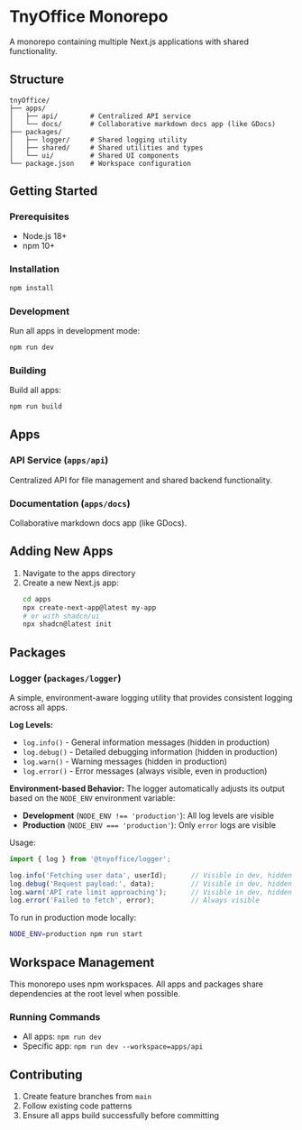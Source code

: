 # TnyOffice Monorepo

A monorepo containing multiple Next.js applications with shared functionality.

## Structure

```
tnyOffice/
├── apps/
│   ├── api/        # Centralized API service
│   └── docs/       # Collaborative markdown docs app (like GDocs)
├── packages/
│   ├── logger/     # Shared logging utility
│   ├── shared/     # Shared utilities and types
│   └── ui/         # Shared UI components
└── package.json    # Workspace configuration
```

## Getting Started

### Prerequisites
- Node.js 18+ 
- npm 10+

### Installation
```bash
npm install
```

### Development
Run all apps in development mode:
```bash
npm run dev
```

### Building
Build all apps:
```bash
npm run build
```

## Apps

### API Service (`apps/api`)
Centralized API for file management and shared backend functionality.

### Documentation (`apps/docs`)
Collaborative markdown docs app (like GDocs).

## Adding New Apps

1. Navigate to the apps directory
2. Create a new Next.js app:
   ```bash
   cd apps
   npx create-next-app@latest my-app
   # or with shadcn/ui
   npx shadcn@latest init
   ```

## Packages

### Logger (`packages/logger`)
A simple, environment-aware logging utility that provides consistent logging across all apps.

**Log Levels:**
- `log.info()` - General information messages (hidden in production)
- `log.debug()` - Detailed debugging information (hidden in production)
- `log.warn()` - Warning messages (hidden in production)
- `log.error()` - Error messages (always visible, even in production)

**Environment-based Behavior:**
The logger automatically adjusts its output based on the `NODE_ENV` environment variable:
- **Development** (`NODE_ENV !== 'production'`): All log levels are visible
- **Production** (`NODE_ENV === 'production'`): Only `error` logs are visible

Usage:
```typescript
import { log } from '@tnyoffice/logger';

log.info('Fetching user data', userId);      // Visible in dev, hidden in prod
log.debug('Request payload:', data);         // Visible in dev, hidden in prod
log.warn('API rate limit approaching');      // Visible in dev, hidden in prod
log.error('Failed to fetch', error);         // Always visible
```

To run in production mode locally:
```bash
NODE_ENV=production npm run start
```

## Workspace Management

This monorepo uses npm workspaces. All apps and packages share dependencies at the root level when possible.

### Running Commands
- All apps: `npm run dev`
- Specific app: `npm run dev --workspace=apps/api`

## Contributing

1. Create feature branches from `main`
2. Follow existing code patterns
3. Ensure all apps build successfully before committing
